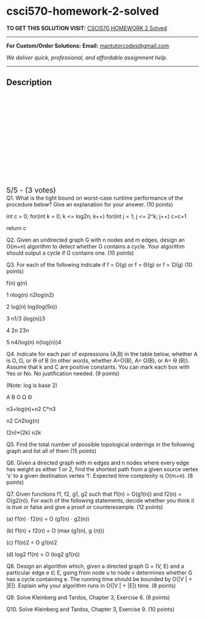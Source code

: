 # csci570-homework-2-solved
**TO GET THIS SOLUTION VISIT:** [CSCI570 HOMEWORK 2 Solved](https://mantutor.com/product/csci570homework2-solved/)


---

**For Custom/Order Solutions:** **Email:** mantutorcodes@gmail.com  

*We deliver quick, professional, and affordable assignment help.*

---

<h2>Description</h2>



<div class="kk-star-ratings kksr-auto kksr-align-center kksr-valign-top" data-payload="{&quot;align&quot;:&quot;center&quot;,&quot;id&quot;:&quot;114878&quot;,&quot;slug&quot;:&quot;default&quot;,&quot;valign&quot;:&quot;top&quot;,&quot;ignore&quot;:&quot;&quot;,&quot;reference&quot;:&quot;auto&quot;,&quot;class&quot;:&quot;&quot;,&quot;count&quot;:&quot;3&quot;,&quot;legendonly&quot;:&quot;&quot;,&quot;readonly&quot;:&quot;&quot;,&quot;score&quot;:&quot;5&quot;,&quot;starsonly&quot;:&quot;&quot;,&quot;best&quot;:&quot;5&quot;,&quot;gap&quot;:&quot;4&quot;,&quot;greet&quot;:&quot;Rate this product&quot;,&quot;legend&quot;:&quot;5\/5 - (3 votes)&quot;,&quot;size&quot;:&quot;24&quot;,&quot;title&quot;:&quot;CSCI570 HOMEWORK 2 Solved&quot;,&quot;width&quot;:&quot;138&quot;,&quot;_legend&quot;:&quot;{score}\/{best} - ({count} {votes})&quot;,&quot;font_factor&quot;:&quot;1.25&quot;}">

<div class="kksr-stars">

<div class="kksr-stars-inactive">
            <div class="kksr-star" data-star="1" style="padding-right: 4px">


<div class="kksr-icon" style="width: 24px; height: 24px;"></div>
        </div>
            <div class="kksr-star" data-star="2" style="padding-right: 4px">


<div class="kksr-icon" style="width: 24px; height: 24px;"></div>
        </div>
            <div class="kksr-star" data-star="3" style="padding-right: 4px">


<div class="kksr-icon" style="width: 24px; height: 24px;"></div>
        </div>
            <div class="kksr-star" data-star="4" style="padding-right: 4px">


<div class="kksr-icon" style="width: 24px; height: 24px;"></div>
        </div>
            <div class="kksr-star" data-star="5" style="padding-right: 4px">


<div class="kksr-icon" style="width: 24px; height: 24px;"></div>
        </div>
    </div>

<div class="kksr-stars-active" style="width: 138px;">
            <div class="kksr-star" style="padding-right: 4px">


<div class="kksr-icon" style="width: 24px; height: 24px;"></div>
        </div>
            <div class="kksr-star" style="padding-right: 4px">


<div class="kksr-icon" style="width: 24px; height: 24px;"></div>
        </div>
            <div class="kksr-star" style="padding-right: 4px">


<div class="kksr-icon" style="width: 24px; height: 24px;"></div>
        </div>
            <div class="kksr-star" style="padding-right: 4px">


<div class="kksr-icon" style="width: 24px; height: 24px;"></div>
        </div>
            <div class="kksr-star" style="padding-right: 4px">


<div class="kksr-icon" style="width: 24px; height: 24px;"></div>
        </div>
    </div>
</div>


<div class="kksr-legend" style="font-size: 19.2px;">
            5/5 - (3 votes)    </div>
    </div>
Q1. What is the tight bound on worst-case runtime performance of the procedure below? Give an explanation for your answer. (10 points)

int c = 0; for(int k = 0; k &lt;= log2n; k++) for(int j = 1; j &lt;= 2^k; j++) c=c+1

return c

Q2. Given an undirected graph G with n nodes and m edges, design an O(m+n) algorithm to detect whether G contains a cycle. Your algorithm should output a cycle if G contains one. (10 points)

Q3. For each of the following indicate if f = O(g) or f = Θ(g) or f = Ώ(g) (10 points)

f(n) g(n)

1 nlog(n) n2log(n2)

2 log(n) log(log(5n))

3 n1/3 (log(n))3

4 2n 23n

5 n4/log(n) n(log(n))4

Q4. Indicate for each pair of expressions (A,B) in the table below, whether A is O, Ω, or Ө of B (in other words, whether A=O(B), A= Ω(B), or A= Ө (B)). Assume that k and C are positive constants. You can mark each box with Yes or No. No justification needed. (9 points)

(Note: log is base 2)

A B O Ω Θ

n3+log(n)+n2 C*n3

n2 C*n*2log(n)

(2n)*(2k) n2k

Q5. Find the total number of possible topological orderings in the following graph and list all of them (15 points)

Q6. Given a directed graph with m edges and n nodes where every edge has weight as either 1 or 2, find the shortest path from a given source vertex ‘s’ to a given destination vertex ‘t’. Expected time complexity is O(m+n). (8 points)

Q7. Given functions f1, f2, g1, g2 such that f1(n) = O(g1(n)) and f2(n) = O(g2(n)). For each of the following statements, decide whether you think it is true or false and give a proof or counterexample. (12 points)

(a) f1(n) · f2(n) = O (g1(n) · g2(n))

(b) f1(n) + f2(n) = O (max (g1(n), g (n)))

(c) f1(n)2 = O g1(n)2

(d) log2 f1(n) = O (log2 g1(n))

Q8. Design an algorithm which, given a directed graph G = (V, E) and a particular edge e ∈ E, going from node u to node v determines whether G has a cycle containing e. The running time should be bounded by O(|V | + |E|). Explain why your algorithm runs in O(|V | + |E|) time. (8 points)

Q9. Solve Kleinberg and Tardos, Chapter 3, Exercise 6. (8 points)

Q10. Solve Kleinberg and Tardos, Chapter 3, Exercise 9. (10 points)

